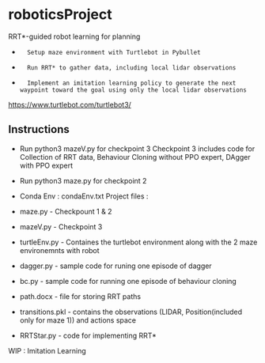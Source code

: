 # roboticsProject
RRT*-guided robot learning for planning

-       Setup maze environment with Turtlebot in Pybullet
-       Run RRT* to gather data, including local lidar observations
-       Implement an imitation learning policy to generate the next waypoint toward the goal using only the local lidar observations

https://www.turtlebot.com/turtlebot3/

## Instructions
- Run python3 mazeV.py for checkpoint 3 
Checkpoint 3 includes code for Collection of RRT data, Behaviour Cloning without PPO expert, DAgger with PPO expert
- Run python3 maze.py for checkpoint 2

- Conda Env : condaEnv.txt
Project files :
 - maze.py - Checkpount 1 & 2
 - mazeV.py - Checkpoint 3
 - turtleEnv.py - Containes the turtlebot environment along with the 2 maze environemnts with robot 
 - dagger.py - sample code for runing one episode of dagger
 - bc.py - sample code for running one episode of behaviour cloning
 - path.docx - file for storing RRT paths
 - transitions.pkl - contains the observations (LIDAR, Position(included only for maze 1)) and actions space
 - RRTStar.py - code for implementing RRT*


WIP : Imitation Learning
